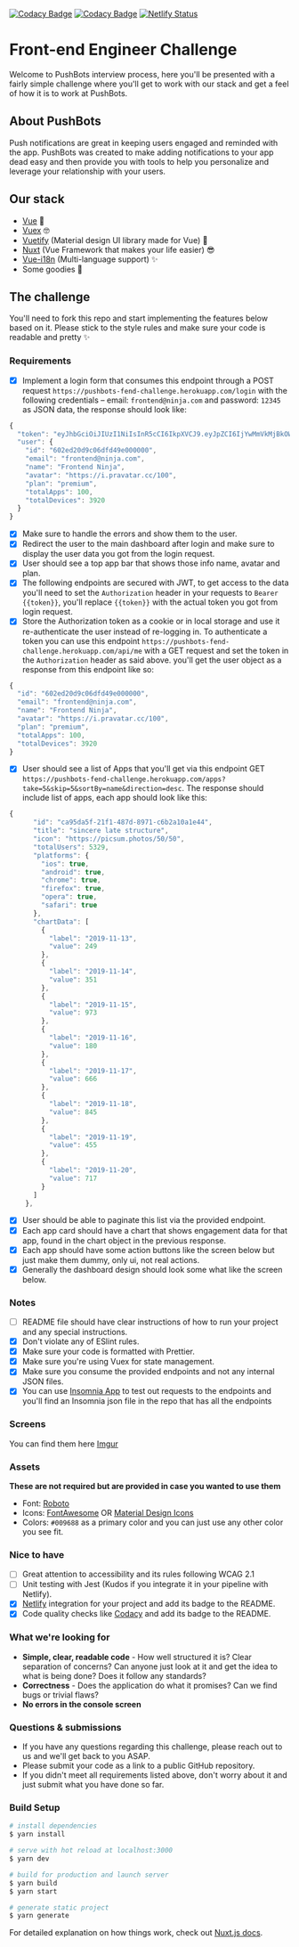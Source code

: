 [![Codacy Badge](https://api.codacy.com/project/badge/Grade/e346c9af012f48308019c58ea08983f1)](https://www.codacy.com/manual/zizohotot/frontend-challenge?utm_source=github.com&utm_medium=referral&utm_content=ziadalzarka/frontend-challenge&utm_campaign=Badge_Grade)
[![Codacy Badge](https://api.codacy.com/project/badge/Coverage/e346c9af012f48308019c58ea08983f1)](https://www.codacy.com/manual/zizohotot/frontend-challenge?utm_source=github.com&utm_medium=referral&utm_content=ziadalzarka/frontend-challenge&utm_campaign=Badge_Coverage)
[![Netlify Status](https://api.netlify.com/api/v1/badges/83897776-3c94-4daf-9169-dce296da2bc9/deploy-status)](https://app.netlify.com/sites/jolly-chandrasekhar-9f978b/deploys)

# Front-end Engineer Challenge

Welcome to PushBots interview process, here you'll be presented with a fairly simple challenge where you'll get to work with our stack and get a feel of how it is to work at PushBots.

## About PushBots

Push notifications are great in keeping users engaged and reminded with the app. PushBots was created to make adding notifications to your app dead easy and then provide you with tools to help you personalize and leverage your relationship with your users.

## Our stack

-   [Vue](https://vuejs.org/) 🚀
-   [Vuex](https://vuex.vuejs.org/) 🤓
-   [Vuetify](http://vuetifyjs.com/) (Material design UI library made for Vue) 🎨
-   [Nuxt](https://nuxtjs.org/) (Vue Framework that makes your life easier) 😎
-   [Vue-i18n](https://kazupon.github.io/vue-i18n/) (Multi-language support) ✨
-   Some goodies 🎁

## The challenge

You'll need to fork this repo and start implementing the features below based on it.
Please stick to the style rules and make sure your code is readable and pretty ✨

### Requirements

-   [x] Implement a login form that consumes this endpoint through a POST request `https://pushbots-fend-challenge.herokuapp.com/login` with the following credentials – email: `frontend@ninja.com` and password: `12345` as JSON data, the response should look like:

```js
{
  "token": "eyJhbGciOiJIUzI1NiIsInR5cCI6IkpXVCJ9.eyJpZCI6IjYwMmVkMjBkOWMwNmRmZDQ5ZTAwMDAwMCIsImlhdCI6MTU3NDI0MzI2NywiZXhwIjoxNTc0MjU0MDY3fQ.kcaHD6m2seyKo27LeDHI-WpBAHl-c4awSIY3mEg2vQE",
  "user": {
    "id": "602ed20d9c06dfd49e000000",
    "email": "frontend@ninja.com",
    "name": "Frontend Ninja",
    "avatar": "https://i.pravatar.cc/100",
    "plan": "premium",
    "totalApps": 100,
    "totalDevices": 3920
  }
}
```

-   [x] Make sure to handle the errors and show them to the user.
-   [x] Redirect the user to the main dashboard after login and make sure to display the user data you got from the login request.
-   [x] User should see a top app bar that shows those info name, avatar and plan.
-   [x] The following endpoints are secured with JWT, to get access to the data you'll need to set the `Authorization` header in your requests to `Bearer {{token}}`, you'll replace `{{token}}` with the actual token you got from login request.
-   [x] Store the Authorization token as a cookie or in local storage and use it re-authenticate the user instead of re-logging in. To authenticate a token you can use this endpoint `https://pushbots-fend-challenge.herokuapp.com/api/me` with a GET request and set the token in the `Authorization` header as said above. you'll get the user object as a response from this endpoint like so:

```js
{
  "id": "602ed20d9c06dfd49e000000",
  "email": "frontend@ninja.com",
  "name": "Frontend Ninja",
  "avatar": "https://i.pravatar.cc/100",
  "plan": "premium",
  "totalApps": 100,
  "totalDevices": 3920
}
```

-   [x] User should see a list of Apps that you'll get via this endpoint GET `https://pushbots-fend-challenge.herokuapp.com/apps?take=5&skip=5&sortBy=name&direction=desc`. The response should include list of apps, each app should look like this:

```js
{
      "id": "ca95da5f-21f1-487d-8971-c6b2a10a1e44",
      "title": "sincere late structure",
      "icon": "https://picsum.photos/50/50",
      "totalUsers": 5329,
      "platforms": {
        "ios": true,
        "android": true,
        "chrome": true,
        "firefox": true,
        "opera": true,
        "safari": true
      },
      "chartData": [
        {
          "label": "2019-11-13",
          "value": 249
        },
        {
          "label": "2019-11-14",
          "value": 351
        },
        {
          "label": "2019-11-15",
          "value": 973
        },
        {
          "label": "2019-11-16",
          "value": 180
        },
        {
          "label": "2019-11-17",
          "value": 666
        },
        {
          "label": "2019-11-18",
          "value": 845
        },
        {
          "label": "2019-11-19",
          "value": 455
        },
        {
          "label": "2019-11-20",
          "value": 717
        }
      ]
    },
```

-   [x] User should be able to paginate this list via the provided endpoint.
-   [x] Each app card should have a chart that shows engagement data for that app, found in the chart object in the previous response.
-   [x] Each app should have some action buttons like the screen below but just make them dummy, only ui, not real actions.
-   [x] Generally the dashboard design should look some what like the screen below.

### Notes

-   [ ] README file should have clear instructions of how to run your project and any special instructions.
-   [x] Don't violate any of ESlint rules.
-   [x] Make sure your code is formatted with Prettier.
-   [x] Make sure you're using Vuex for state management.
-   [x] Make sure you consume the provided endpoints and not any internal JSON files.
-   [x] You can use [Insomnia App](https://insomnia.rest/) to test out requests to the endpoints and you'll find an Insomnia json file in the repo that has all the endpoints

### Screens

You can find them here [Imgur](https://imgur.com/a/QggfTA7)

### Assets

**These are not required but are provided in case you wanted to use them**

-   Font: [Roboto](https://fonts.google.com/specimen/Roboto)
-   Icons: [FontAwesome](https://fontawesome.com/icons) OR [Material Design Icons](https://materialdesignicons.com/)
-   Colors: `#009688` as a primary color and you can just use any other color you see fit.

### Nice to have

-   [ ] Great attention to accessibility and its rules following WCAG 2.1
-   [ ] Unit testing with Jest (Kudos if you integrate it in your pipeline with Netlify).
-   [x] [Netlify](https://netlify.com/) integration for your project and add its badge to the README.
-   [x] Code quality checks like [Codacy](https://www.codacy.com/) and add its badge to the README.

### What we're looking for

-   **Simple, clear, readable code** - How well structured it is? Clear separation of concerns? Can anyone just look at it and get the idea to what is being done? Does it follow any standards?
-   **Correctness** - Does the application do what it promises? Can we find bugs or trivial flaws?
-   **No errors in the console screen**

### Questions & submissions

-   If you have any questions regarding this challenge, please reach out to us and we'll get back to you ASAP.
-   Please submit your code as a link to a public GitHub repository.
-   If you didn't meet all requirements listed above, don't worry about it and just submit what you have done so far.

### Build Setup

```bash
# install dependencies
$ yarn install

# serve with hot reload at localhost:3000
$ yarn dev

# build for production and launch server
$ yarn build
$ yarn start

# generate static project
$ yarn generate
```

For detailed explanation on how things work, check out [Nuxt.js docs](https://nuxtjs.org).
